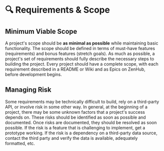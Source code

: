 # 🔍 Requirements & Scope

## Minimum Viable Scope
A project's scope should be **as minimal as possible** while maintaining basic functionality.
The scope should be defined in terms of must-have features (requirements) and bonus features (stretch goals).
As much as possible, a project's set of requirements should fully describe the necessary steps to building the project.
Every project should have a complete scope, with each requirement described in a README or Wiki and as Epics on ZenHub, before development begins. 

## Managing Risk
Some requirements may be technically difficult to build, rely on a third-party API, or involve risk in some other way.
In general, at the beginning of a project, there may be some unknown factors that a project's success depends on.
These risks should be identified as soon as possible and documented. Once risks are documented, they should be resolved as soon possible.
If the risk is a feature that is challenging to implement, get a prototype working.
If the risk is a dependency on a third-party data source, contact the third party and verify the data is available, adequately formatted, etc.

